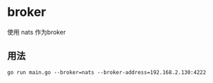 # broker

使用 nats 作为broker

## 用法

```shell
go run main.go --broker=nats --broker-address=192.168.2.130:4222
```